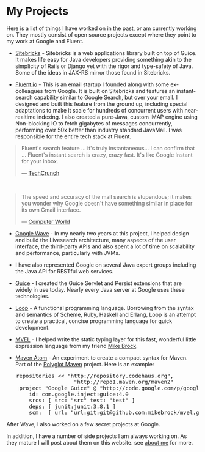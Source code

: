<meta noindex/>
<meta published="29 May 2011"/>
<meta tag="personal"/>
<meta tag="programming"/>

# My Projects

Here is a list of things I have worked on in the past, or am currently working on. They mostly
consist of open source projects except where they point to my work at Google and Fluent.

  * [Sitebricks](https://github.com/dhanji/sitebricks) - Sitebricks is a web applications library
    built on top of Guice. It
    makes life easy for Java developers providing something akin to the simplicity of Rails or
    Django yet with the rigor and type-safety of Java. Some of the ideas in JAX-RS mirror
    those found in Sitebricks.

  * [Fluent.io](http://fluent.io) - This is an email startup I founded along with some ex-colleagues
    from Google. It is built on Sitebricks and features an instant-search capability similar to
    Google Search, but over your email. I designed and built this feature from the ground up, including
    special adaptations to make it scale for hundreds of concurrent users with near-realtime indexing.
    I also created a pure-Java, custom IMAP engine using Non-blocking IO to fetch
    gigabytes of messages concurrently, performing over 50x better than industry standard JavaMail.
    I was responsible for the entire tech stack at Fluent.

> Fluent's search feature ... it's truly instantaneous... I can confirm that ... Fluent's instant
> search is crazy, crazy fast. It's like Google Instant for your inbox.
>
> <span class="caption">&mdash; [TechCrunch](http://techcrunch.com/2012/05/31/first-impressions-on-fluent-the-startup-promising-the-future-of-email)</span>

&nbsp;

> The speed and accuracy of the mail search is stupendous; it makes you wonder why Google doesn't
> have something similar in place for its own Gmail interface.
>
> <span class="caption">&mdash; [Computer World](http://www.computerworld.com/s/article/9227899/Fluent_review_An_innovative_new_interface_for_Gmail)</caption>

  * [Google Wave](http://wave.google.com) - In my nearly two years at this project, I helped
    design and build the Livesearch architecture, many aspects of the user interface,
    the third-party APIs and also spent a lot of time on scalability and
    performance, particularly with JVMs.

  * I have also represented Google on several Java expert groups including the Java API for RESTful
    web services.

  * [Guice](http://code.google.com/p/google-guice) - I created the Guice Servlet and Persist
    extensions that are widely in use today. Nearly every Java server at Google uses these
    technologies.

  * [Loop](https://github.com/dhanji/loop) - A functional programming language. Borrowing from the
    syntax and
    semantics of Scheme, Ruby, Haskell and Erlang, Loop is an attempt to create a practical,
    concise programming language for quick development.

  * [MVEL](http://mvel.codehaus.org) - I helped write the static typing layer for this fast,
    wonderful little expression language from my friend [Mike Brock](http://twitter.com/brockm).

  * [Maven Atom](https://github.com/sonatype/polyglot-maven/tree/master/pmaven-atom) - An experiment
   to create a compact syntax for Maven. Part of the
    [Polyglot Maven](http://polyglot.sonatype.org/) project. Here is an example:
<pre>   repositories << "http://repository.codehaus.org",
                     "http://repo1.maven.org/maven2"
    project "Google Guice" @ "http://code.google.com/p/google-guice"
       id: com.google.inject:guice:4.0
       srcs: [ src: "src" test: "test" ]
       deps: [ junit:junit:3.8.1 ]
       scm:  [ url: "url:git:git@github.com:mikebrock/mvel.git" ]</pre>

After Wave, I also worked on a few secret projects at Google.

In addition, I have a number of side projects I am always working on. As they mature I will post
about them on this website. see [about me](/p/about) for more.
